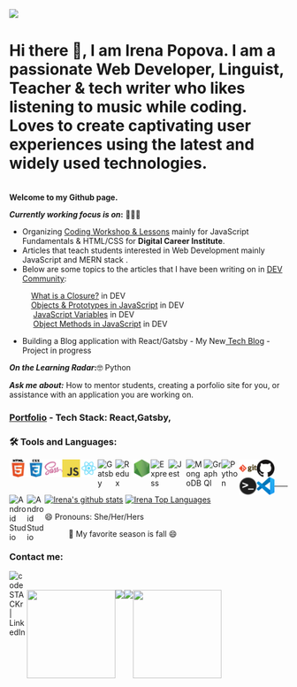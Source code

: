 <img src="https://media.giphy.com/media/cuHjncTuHW40g/giphy.gif" />
<h1> Hi there 👋, I am Irena Popova. I am a passionate Web Developer, Linguist, Teacher & tech writer who likes listening to music while coding.  Loves to create captivating user experiences using the latest and widely used technologies. </h1>
  <br>
  <b>
  Welcome to my Github page.
</b>

<b>*Currently working focus is on*:</b> 👩🏻‍💻 
- Organizing [Coding Workshop & Lessons](https://github.com/DCI-TechEd) mainly for JavaScript Fundamentals & HTML/CSS for <b>Digital Career Institute</b>. 
- Articles  that teach students interested in Web Development mainly JavaScript and MERN stack .
- Below are some topics to the articles that I have been writing on in [DEV Community](https://dev.to/irenejpopova): <br>

&nbsp;&nbsp;&nbsp;&nbsp;&nbsp;&nbsp;&nbsp;&nbsp;&nbsp;&nbsp;[What is a Closure?](https://dev.to/irenejpopova/what-is-a-closure-1h0p) in DEV  <br>
&nbsp;&nbsp;&nbsp;&nbsp;&nbsp;&nbsp;&nbsp;&nbsp;&nbsp;&nbsp;[Objects & Prototypes in JavaScript](https://dev.to/irenejpopova/objects-and-prototypes-in-javascript-2eie) in DEV  <br>
&nbsp;&nbsp;&nbsp;&nbsp;&nbsp;&nbsp;&nbsp;&nbsp;&nbsp;&nbsp; [JavaScript Variables](https://dev.to/irenejpopova/javascript-variables-3hkf) in DEV <br>
&nbsp;&nbsp;&nbsp;&nbsp;&nbsp;&nbsp;&nbsp;&nbsp;&nbsp;&nbsp; [Object Methods in JavaScript](https://dev.to/irenejpopova/object-methods-25h7) in DEV <br>

- Building a Blog application with React/Gatsby - My New[ Tech Blog](https://irena-popova-blog.netlify.app/) - Project in progress

<b>*On the Learning Radar*:</b>🤓  Python <br>

<b>*Ask me about:*</b> How to mentor students, creating a porfolio site for you, or assistance with an application you are working on. <br>

### [Portfolio](https://irena-portfolio.netlify.app/)  - Tech Stack: React,Gatsby, 

### 🛠 Tools and Languages: <br>
<img align="left" alt="HTML5" width="32px" src="https://raw.githubusercontent.com/github/explore/80688e429a7d4ef2fca1e82350fe8e3517d3494d/topics/html/html.png" />
<img align="left" alt="CSS3" width="32px" src="https://raw.githubusercontent.com/github/explore/80688e429a7d4ef2fca1e82350fe8e3517d3494d/topics/css/css.png" />

<img align="left" alt="Sass" width="32px" src="https://raw.githubusercontent.com/github/explore/80688e429a7d4ef2fca1e82350fe8e3517d3494d/topics/sass/sass.png" />
<img align="left" alt="JavaScript" width="32px" src="https://raw.githubusercontent.com/github/explore/80688e429a7d4ef2fca1e82350fe8e3517d3494d/topics/javascript/javascript.png" />

<img align="left" alt="React" width="32px" src="https://raw.githubusercontent.com/github/explore/80688e429a7d4ef2fca1e82350fe8e3517d3494d/topics/react/react.png" />

<img align="left" alt="Gatsby" width="32px" src="https://d2eip9sf3oo6c2.cloudfront.net/tags/images/000/001/211/full/gatsby.png" />

<img align="left" alt="Redux" width="32px" src="https://camo.githubusercontent.com/84fefba8b3d171bbf882b837a12bcb2090221f62/68747470733a2f2f63646e2d696d616765732d312e6d656469756d2e636f6d2f6d61782f3830302f312a744f49365543354561533266504974436573492d41512e706e67" />
<img align="left" alt="Node.js" width="32px" src="https://raw.githubusercontent.com/github/explore/80688e429a7d4ef2fca1e82350fe8e3517d3494d/topics/nodejs/nodejs.png" />
<img align="left" alt="Express" width="32px" src="https://encrypted-tbn0.gstatic.com/images?q=tbn%3AANd9GcRT1PKsfJXnxOqnTRiIZ8VcdJDYBXD-qZnnpw&usqp=CAU" />

<img align="left" alt="Jest" width="32px" src="https://pbs.twimg.com/profile_images/821713465245102080/mMtKIMax.jpg" />
<img align="left" alt="MongoDB" width="32px" src="https://ih1.redbubble.net/image.156314206.8326/st,small,845x845-pad,1000x1000,f8f8f8.u2.jpg" />

<img align="left" alt="GraphQl" width="32px" src="https://raw.githubusercontent.com/rohan-varma/rohan-blog/gh-pages/images/graphql.png" />
<img align="left" alt="Python" width="32px" src="https://etopian.com/wp-content/uploads/icon_python-300x300.png" />

<img align="left" alt="Git" width="32px" src="https://raw.githubusercontent.com/github/explore/80688e429a7d4ef2fca1e82350fe8e3517d3494d/topics/git/git.png" />
<img align="left" alt="GitHub" width="32px" src="https://raw.githubusercontent.com/github/explore/78df643247d429f6cc873026c0622819ad797942/topics/github/github.png" />
<img align="left" alt="Terminal" width="32px" src="https://raw.githubusercontent.com/github/explore/80688e429a7d4ef2fca1e82350fe8e3517d3494d/topics/terminal/terminal.png" />
<img align="left" alt="Visual Studio Code" width="32px" src="https://raw.githubusercontent.com/github/explore/80688e429a7d4ef2fca1e82350fe8e3517d3494d/topics/visual-studio-code/visual-studio-code.png" />

<img align="left" alt="Android Studio" width="32px" src="https://cdn.icon-icons.com/icons2/2389/PNG/512/expo_logo_icon_145293.png" />
<img align="left" alt="Android Studio" width="32px" src="https://developer.android.com/studio/images/studio-icon.svg" />


<br>
<br />


---

[![Irena's github stats](https://github-readme-stats.vercel.app/api?username=IrenaPopova&count_private=true&show_icons=true&hide=stars&title_color=b38f28&icon_color=b38f28)](https://github.com/IrenaPopova/github-readme-stats) [![Irena Top Languages](https://github-readme-stats.vercel.app/api/top-langs/?username=IrenaPopova&title_color=b38f28)](https://github.com/IrenaPopova/github-readme-stats)

😄 Pronouns: She/Her/Hers <br>

&nbsp;&nbsp;&nbsp;&nbsp;&nbsp;&nbsp;&nbsp;&nbsp;&nbsp;&nbsp; :fallen_leaf: My favorite season is fall :smile:
<br>

### Contact me:


[<img align="left" alt="codeSTACKr | LinkedIn" width="32px" src="https://cdn.jsdelivr.net/npm/simple-icons@v3/icons/linkedin.svg" />][linkedin]

<br>
<br />


[linkedin]: https://www.linkedin.com/in/irena-popova/


     

<img align="left" src="https://camo.githubusercontent.com/c401f95cf23944ddaf2966d48cc1c68c2e712745670286f5f8f4642867facf50/68747470733a2f2f6f63746f6465782e6769746875622e636f6d2f696d616765732f6c6162746f6361742e706e67" height="160px" width="160px" data-canonical-src="https://octodex.github.com/images/labtocat.png" style="max-width: 100%;">

<img align="left" src="https://camo.githubusercontent.com/1c6ad28c767849a2c4220aea57ee0a2fb15bb4d11fd07bf9276ddd8f8527497e/68747470733a2f2f6f63746f6465782e6769746875622e636f6d2f696d616765732f6461667470756e6b746f6361742d74686f6d61732e676966" height="160px" data-canonical-src="https://octodex.github.com/images/daftpunktocat-thomas.gif" style="max-width: 100%; display: inline-block;" data-target="animated-image.originalImage">

<img align="left" src="https://camo.githubusercontent.com/a4aba565cfbf7bddca52637fdcfc80a644db2c0638e3addbaf70dc3375e08185/68747470733a2f2f6f63746f6465782e6769746875622e636f6d2f696d616765732f6461667470756e6b746f6361742d6775792e676966" height="160px" data-canonical-src="https://octodex.github.com/images/daftpunktocat-guy.gif" style="max-width: 100%; display: inline-block;" data-target="animated-image.originalImage">

<img align="left" src="https://camo.githubusercontent.com/536999a9497cbb81f520f12515a726cfc5766c7d69a1db2d04d300bcf66df2b3/68747470733a2f2f6f63746f6465782e6769746875622e636f6d2f696d616765732f526f626f746f6361742e706e67" height="160px" width="160px" data-canonical-src="https://octodex.github.com/images/Robotocat.png" style="max-width: 100%;">
